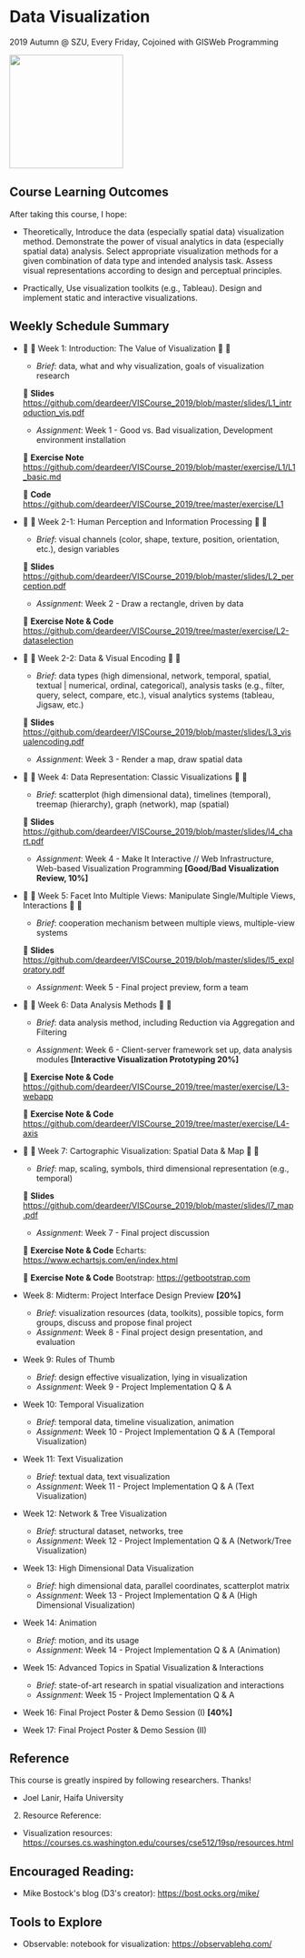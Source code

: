 # Data Visualization 
2019 Autumn @ SZU, Every Friday, Cojoined with GISWeb Programming

<img src="https://github.com/deardeer/VISCourse_2019/blob/master/img/cover.png" height="200">

## Course Learning Outcomes

After taking this course, I hope: 

- Theoretically, Introduce the data (especially spatial data) visualization method. Demonstrate the power of visual analytics in data (especially spatial data) analysis. Select appropriate visualization methods for a given combination of data type and intended analysis task. Assess visual representations according to design and perceptual principles.

- Practically, Use visualization toolkits (e.g., Tableau). Design and implement static and interactive visualizations.

## Weekly Schedule Summary

- &#x1F4D9; &#x1F4D9; Week 1: Introduction: The Value of Visualization &#x1F4D9; &#x1F4D9;
	- *Brief*: data, what and why visualization, goals of visualization research 
	
	&#x1F49C; **Slides** https://github.com/deardeer/VISCourse_2019/blob/master/slides/L1_introduction_vis.pdf
	- *Assignment*: Week 1 - Good vs. Bad visualization, Development environment installation 
	
	&#x1F49B; **Exercise Note** https://github.com/deardeer/VISCourse_2019/blob/master/exercise/L1/L1_basic.md
	
	&#x1F49B; **Code** https://github.com/deardeer/VISCourse_2019/tree/master/exercise/L1 
- &#x1F4D9; &#x1F4D9; Week 2-1: Human Perception and Information Processing &#x1F4D9; &#x1F4D9; 
	- *Brief*:  visual channels (color, shape, texture, position, orientation, etc.), design variables
	
	&#x1F49C; **Slides** https://github.com/deardeer/VISCourse_2019/blob/master/slides/L2_perception.pdf
	
	- *Assignment*: Week 2 - Draw a rectangle, driven by data 
	
	&#x1F49B;  **Exercise Note & Code** https://github.com/deardeer/VISCourse_2019/tree/master/exercise/L2-dataselection
	
- &#x1F4D9; &#x1F4D9; Week 2-2: Data & Visual Encoding &#x1F4D9; &#x1F4D9; 
	- *Brief*: data types (high dimensional, network, temporal, spatial, textual | numerical, ordinal, categorical), analysis tasks (e.g., filter, query, select, compare, etc.), visual analytics systems (tableau, Jigsaw, etc.)
	
	&#x1F49C; **Slides** https://github.com/deardeer/VISCourse_2019/blob/master/slides/L3_visualencoding.pdf
	
	- *Assignment*: Week 3 - Render a map, draw spatial data
- &#x1F4D9; &#x1F4D9; Week 4: Data Representation: Classic Visualizations &#x1F4D9; &#x1F4D9; 
	- *Brief*: scatterplot (high dimensional data), timelines (temporal), treemap (hierarchy), graph (network), map (spatial)
	
	&#x1F49C; **Slides** https://github.com/deardeer/VISCourse_2019/blob/master/slides/l4_chart.pdf 
	
	- *Assignment*: Week 4 - Make It Interactive // Web Infrastructure, Web-based Visualization Programming **[Good/Bad Visualization Review, 10%]**
- &#x1F4D9; &#x1F4D9; Week 5: Facet Into Multiple Views: Manipulate Single/Multiple Views, Interactions &#x1F4D9; &#x1F4D9;
	- *Brief*: cooperation mechanism between multiple views, multiple-view systems
	
	&#x1F49C; **Slides** https://github.com/deardeer/VISCourse_2019/blob/master/slides/l5_exploratory.pdf
	
	- *Assignment*: Week 5 - Final project preview, form a team 
		
-  &#x1F4D9; &#x1F4D9; Week 6: Data Analysis Methods  &#x1F4D9; &#x1F4D9;
	- *Brief*: data analysis method, including Reduction via Aggregation and Filtering
	
	- *Assignment*: Week 6 - Client-server framework set up, data analysis modules **[Interactive Visualization Prototyping 20%]**
	
	&#x1F49B;  **Exercise Note & Code** https://github.com/deardeer/VISCourse_2019/tree/master/exercise/L3-webapp
	
	&#x1F49B;  **Exercise Note & Code** https://github.com/deardeer/VISCourse_2019/tree/master/exercise/L4-axis
	
- &#x1F4D9; &#x1F4D9; Week 7: Cartographic Visualization: Spatial Data & Map &#x1F4D9; &#x1F4D9; 
	- *Brief*: 	map, scaling, symbols, third dimensional representation (e.g., temporal)
	
	&#x1F49C; **Slides** https://github.com/deardeer/VISCourse_2019/blob/master/slides/l7_map.pdf
	
	- *Assignment*: Week 7 - Final project discussion
	
	&#x1F49B;  **Exercise Note & Code** Echarts: https://www.echartsjs.com/en/index.html
	
	&#x1F49B;  **Exercise Note & Code** Bootstrap: https://getbootstrap.com
	
	
- Week 8: Midterm: Project Interface Design Preview **[20%]**
	- *Brief*: visualization resources (data, toolkits), possible topics, form groups, discuss and propose final project
	- *Assignment*: Week 8 - Final project design presentation, and evaluation
- Week 9: Rules of Thumb
	- *Brief*: design effective visualization, lying in visualization
	- *Assignment*: Week 9 - Project Implementation Q & A 
- Week 10: Temporal Visualization
	- *Brief*: temporal data, timeline visualization, animation
	- *Assignment*: Week 10 - Project Implementation Q & A (Temporal Visualization)
- Week 11: Text Visualization
	- *Brief*: textual data, text visualization
	- *Assignment*: Week 11 - Project Implementation Q & A (Text Visualization)
- Week 12: Network & Tree Visualization
	- *Brief*: structural dataset, networks, tree
	- *Assignment*: Week 12 - Project Implementation Q & A (Network/Tree Visualization)
- Week 13: High Dimensional Data Visualization 
	- *Brief*: high dimensional data, parallel coordinates, scatterplot matrix
	- *Assignment*: Week 13 - Project Implementation  Q & A (High Dimensional Visualization)
- Week 14: Animation
	- *Brief*: motion, and its usage
	- *Assignment*: Week 14 - Project Implementation Q & A (Animation)
- Week 15: Advanced Topics in Spatial Visualization & Interactions
	- *Brief*: state-of-art research in spatial visualization and interactions	
	- *Assignment*: Week 15 - Project Implementation Q & A
- Week 16: Final Project Poster & Demo Session (I) **[40%]**
- Week 17: Final Project Poster & Demo Session (II)

## Reference

This course is greatly inspired by following researchers. Thanks!

- Joel Lanir, Haifa University

2. Resource Reference:
- Visualization resources: https://courses.cs.washington.edu/courses/cse512/19sp/resources.html

## Encouraged Reading:

- Mike Bostock's blog (D3's creator): https://bost.ocks.org/mike/

## Tools to Explore

- Observable: notebook for visualization: https://observablehq.com/





